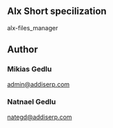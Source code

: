 ## Alx Short specilization
alx-files_manager
## Author
### Mikias Gedlu
admin@addiserp.com

### Natnael Gedlu
nategd@addiserp.com

